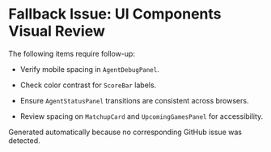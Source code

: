# Fallback Issue: UI Components Visual Review

The following items require follow-up:

- Verify mobile spacing in `AgentDebugPanel`.
- Check color contrast for `ScoreBar` labels.
- Ensure `AgentStatusPanel` transitions are consistent across browsers.

- Review spacing on `MatchupCard` and `UpcomingGamesPanel` for accessibility.

Generated automatically because no corresponding GitHub issue was detected.
